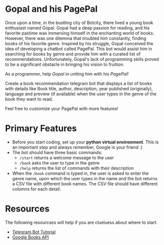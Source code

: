 # Gopal and his PagePal

Once upon a time, in the bustling city of Botcity, there lived a young book enthusiast named Gopal. Gopal had a deep passion for reading, and his favorite pastime was immersing himself in the enchanting world of books. However, there was one dilemma that troubled him constantly, finding books of his favorite genre. Inspired by his struggle, Gopal conceived the idea of developing a chatbot called PagePal. This bot would assist him in searching for books by genre and provide him with a curated list of recommendations. Unfortunately, Gopal's lack of programming skills proved to be a significant obstacle in bringing his vision to fruition. 

As a programmer, help _Gopal_ in uniting him with his _PagePal!_

Create a book recommendation telegram bot that displays a list of books with details like Book title, author, description, year published (originally), language and preview (if available) when the user types in the genre of the book they want to read. 

Feel free to customize your PagePal with more features!

# Primary Features

- Before you start coding, set up your **python virtual environment**. This is an important step and always remember, Google is your friend :)
- The bot should have three basic commands:
  - ```/start``` returns a welcome message to the user
  - ```/book``` asks the user to type in the genre
  - ```/help``` returns the list of commands with their description
- When the ```/book``` command is typed in, the user is asked to enter the genre name, upon which the user types in the name and the bot returns a CSV file with different book names. The CSV file should have different columns for each detail.

# Resources

The following resourcses will help if you are clueluess about where to start.
- [Telegram Bot Tutorial](https://core.telegram.org/bots/tutorial#introduction)
- [Google Books API](https://developers.google.com/books/docs/v1/using)
